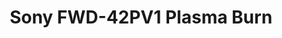 ---
ee_id: '211'
site: '1'
type: '2'
url: 2008-057-sony-fwd-42pv1-plasma-burn
title: Sony FWD-42PV1 Plasma Burn
year: '2008'
display_year: '2008'
medium: Sony FWD-42PV1 Monitor and DVD player
dims: 26 x 41 x 12 inches
pitch:
ps:
live_url:
related:
youtube:
related_code:
imgs: burn-2008-057-full-database-UG.jpg
subheading:
download:
add_credit:
add_credits:
commission:
layout: things-i-made
---